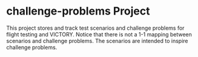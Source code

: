 # challenge-problems Project

This project stores and track test scenarios and challenge problems for flight testing and VICTORY.
Notice that there is not a 1-1 mapping between scenarios and challenge problems.
The scenarios are intended to inspire challenge problems.
